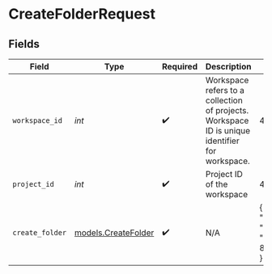 # CreateFolderRequest


## Fields

| Field                                                                                          | Type                                                                                           | Required                                                                                       | Description                                                                                    | Example                                                                                        |
| ---------------------------------------------------------------------------------------------- | ---------------------------------------------------------------------------------------------- | ---------------------------------------------------------------------------------------------- | ---------------------------------------------------------------------------------------------- | ---------------------------------------------------------------------------------------------- |
| `workspace_id`                                                                                 | *int*                                                                                          | :heavy_check_mark:                                                                             | Workspace refers to a collection of projects. Workspace ID is unique identifier for workspace. | 4                                                                                              |
| `project_id`                                                                                   | *int*                                                                                          | :heavy_check_mark:                                                                             | Project ID of the workspace                                                                    | 4                                                                                              |
| `create_folder`                                                                                | [models.CreateFolder](../models/createfolder.md)                                               | :heavy_check_mark:                                                                             | N/A                                                                                            | {<br/>"name": "Folder1",<br/>"parent_folder_id": 8043<br/>}                                    |